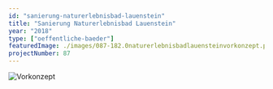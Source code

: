 ```yaml
---
id: "sanierung-naturerlebnisbad-lauenstein"
title: "Sanierung Naturerlebnisbad Lauenstein"
year: "2018"
type: ["oeffentliche-baeder"]
featuredImage: ./images/087-182.0naturerlebnisbadlauensteinvorkonzept.png
projectNumber: 87
---
```


![Vorkonzept](images/087-182.0naturerlebnisbadlauensteinvorkonzept.png)